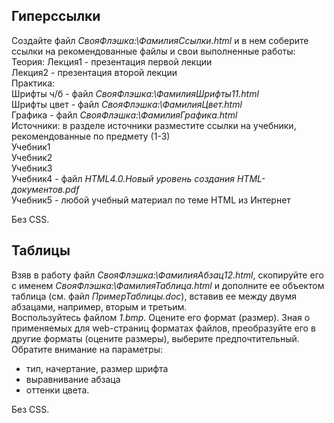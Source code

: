 ## Гиперссылки  
Создайте файл *СвояФлэшка:\\ФамилияСсылки.html* и в нем соберите ссылки на рекомендованные файлы и свои выполненные работы:  
Теория:
	Лекция1 - презентация первой лекции  
	Лекция2	- презентация второй лекции  
Практика:  
	Шрифты ч/б - файл *СвояФлэшка:\\ФамилияШрифты11.html*  
	Шрифты цвет - файл *СвояФлэшка:\\ФамилияЦвет.html*  
	Графика - файл *СвояФлэшка:\\ФамилияГрафика.html*  
Источники: в разделе источники разместите ссылки на учебники, рекомендованные по предмету (1-3)  
	Учебник1  
	Учебник2  
	Учебник3  
	Учебник4 - файл *HTML4.0.Новый уровень создания HTML-документов.pdf*  
	Учебник5 - любой учебный материал по теме HTML из Интернет
  
Без CSS.  
## Таблицы  
Взяв в работу файл *СвояФлэшка:\\ФамилияАбзац12.html*, скопируйте его с именем *СвояФлэшка:\\ФамилияТаблица.html* и дополните ее объектом таблица (см. файл *ПримерТаблицы.doc*), вставив ее между двумя абзацами, например, вторым и третьим.  
Воспользуйтесь файлом *1.bmp*. Оцените его формат (размер). Зная о применяемых для web-страниц форматах файлов, преобразуйте его в другие форматы (оцените размеры), выберите предпочтительный.  
Обратите внимание на параметры: 
- тип, начертание, размер шрифта
- выравнивание абзаца
- оттенки цвета. 
  
Без CSS.

